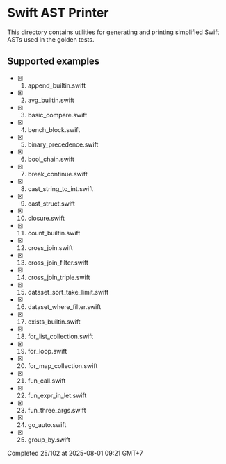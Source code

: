 # Swift AST Printer

This directory contains utilities for generating and printing simplified Swift ASTs used in the golden tests.

## Supported examples

- [x] 1. append_builtin.swift
- [x] 2. avg_builtin.swift
- [x] 3. basic_compare.swift
- [x] 4. bench_block.swift
- [x] 5. binary_precedence.swift
- [x] 6. bool_chain.swift
- [x] 7. break_continue.swift
- [x] 8. cast_string_to_int.swift
- [x] 9. cast_struct.swift
- [x] 10. closure.swift
- [x] 11. count_builtin.swift
- [x] 12. cross_join.swift
- [x] 13. cross_join_filter.swift
- [x] 14. cross_join_triple.swift
- [x] 15. dataset_sort_take_limit.swift
- [x] 16. dataset_where_filter.swift
- [x] 17. exists_builtin.swift
- [x] 18. for_list_collection.swift
- [x] 19. for_loop.swift
- [x] 20. for_map_collection.swift
- [x] 21. fun_call.swift
- [x] 22. fun_expr_in_let.swift
- [x] 23. fun_three_args.swift
- [x] 24. go_auto.swift
- [x] 25. group_by.swift

Completed 25/102 at 2025-08-01 09:21 GMT+7
